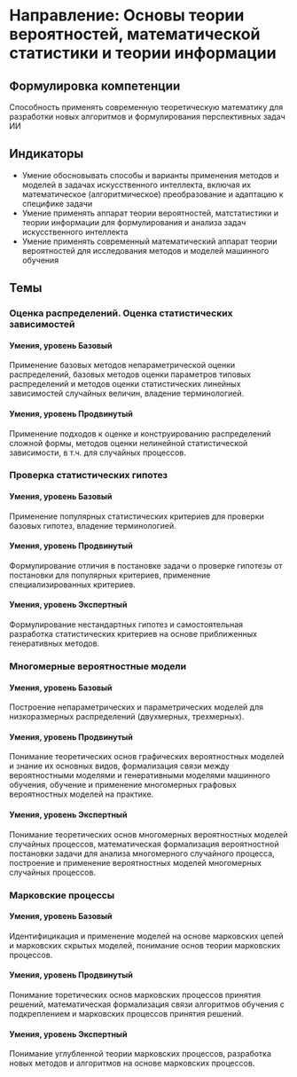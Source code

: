 # Направление: Основы теории вероятностей, математической статистики и теории информации
## Формулировка компетенции
Способность применять современную теоретическую математику для разработки новых алгоритмов и формулирования перспективных задач ИИ
## Индикаторы
* Умение обосновывать способы и варианты применения методов и моделей в задачах искусственного интеллекта, включая их математическое (алгоритмическое) преобразование и адаптацию к специфике задачи
* Умение применять аппарат теории вероятностей, матстатистики и теории информации для формулирования и анализа задач искусственного интеллекта
* Умение применять современный математический аппарат теории вероятностей для исследования методов и моделей машинного обучения
## Темы
### Оценка распределений. Оценка статистических зависимостей
#### Умения, уровень Базовый
Применение базовых методов непараметрической оценки распределений, базовых методов оценки параметров типовых распределений и методов оценки статистических линейных зависимостей случайных величин, владение терминологией.
#### Умения, уровень Продвинутый
Применение подходов к оценке и конструированию распределений сложной формы, методов оценки нелинейной статистической зависимости, в т.ч. для случайных процессов.
### Проверка статистических гипотез
#### Умения, уровень Базовый
Применение популярных статистических критериев для проверки базовых гипотез, владение терминологией.
#### Умения, уровень Продвинутый
Формулирование отличия в постановке задачи о проверке гипотезы от постановки для популярных критериев, применение специализированных критериев.
#### Умения, уровень Экспертный
Формулирование нестандартных гипотез и самостоятельная разработка статистических критериев на основе приближенных генеративных методов.
### Многомерные вероятностные модели
#### Умения, уровень Базовый
Построение непараметрических и параметрических моделей для низкоразмерных распределений (двухмерных, трехмерных).
#### Умения, уровень Продвинутый
Понимание теоретических основ графических вероятностных моделей и знание их основных видов, формализация связи между вероятностными моделями и генеративными моделями машинного обучения, обучение и применение многомерных графовых вероятностных моделей на практике.
#### Умения, уровень Экспертный
Понимание теоретических основ многомерных вероятностных моделей случайных процессов, математическая формализация вероятностной постановки задачи для анализа многомерного случайного процесса, построение и применение вероятностных моделей многомерных случайных процессов.
### Марковские процессы
#### Умения, уровень Базовый
Идентифицикация и применение моделей на основе марковских цепей и марковских скрытых моделей, понимание основ теории марковских процессов.
#### Умения, уровень Продвинутый
Понимание торетических основ марковских процессов принятия решений, математическая формализация связи алгоритмов обучения с подкреплением и марковских процессов принятия решений.
#### Умения, уровень Экспертный
Понимание углубленной теории марковских процессов, разработка новых методов и алгоритмов на основе марковских процессов.

